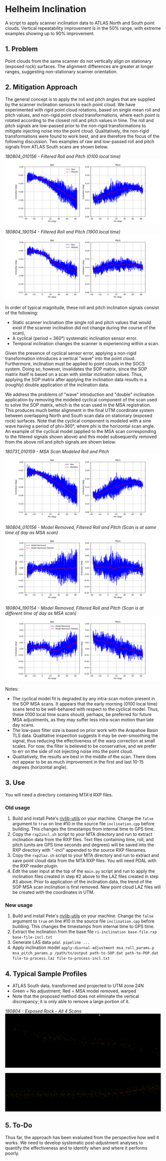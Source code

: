 # Helheim Inclination
A script to apply scanner inclination data to ATLAS North and South point clouds. Vertical repeatability improvement is in the 50% range, with extreme examples showing up to 90% improvement.


## 1. Problem
Point clouds from the same scanner do not vertically align on stationary (exposed rock) surfaces. The alignment differences are greater at longer ranges, suggesting non-stationary scanner orientation.


## 2. Mitigation Approach
The general concept is to apply the roll and pitch angles that are supplied by the scanner inclination sensors to each point cloud. We have experimented with rigid point cloud rotations, based on single mean roll and pitch values, and non-rigid point cloud transformations, where each point is rotated according to the closest roll and pitch values in time. The roll and pitch signals are low-passed prior to the non-rigid transformations to mitigate injecting noise into the point cloud. Qualitatively, the non-rigid transformations were found to work best, and are therefore the focus of the following discussion. Two examples of raw and low-passed roll and pitch signals from ATLAS South scans are shown below.

_180804_010156 - Filtered Roll and Pitch (0100 local time)_
![](images/inclination/filteredrollpitch-south-180804_010156.png)

_180804_190154 - Filtered Roll and Pitch (1900 local time)_
![](images/inclination/filteredrollpitch-south-180804_190154.png)

In order of typical magnitude, these roll and pitch inclination signals consist of the following:

- Static scanner inclination (the single roll and pitch values that would exist if the scanner inclination did not change during the course of the scan),
- A cyclical (period = 360°) systematic inclination sensor error.
- Temporal inclination changes the scanner is experiencing within a scan.

Given the presence of cyclical sensor error, applying a non-rigid transformation introduces a vertical "wave" into the point cloud. Furthermore, inclination must be applied to point clouds in the SOCS system. Doing so, however, invalidates the SOP matrix, since the SOP matrix itself is based on a scan with similar inclination values. Thus, applying the SOP matrix after applying the inclination data results in a (roughly) double application of the inclination data.

We address the problems of "wave" introduction and "double" inclination application by removing the modeled cyclical component of the scan used to solve the SOP matrix, which is the scan used in the MSA registration. This produces much better alignment in the final UTM coordinate system between overlapping North and South scan data on stationary (exposed rock) surfaces. Note that the cyclical component is modeled with a sine wave having a period of phi=360°, where phi is the horizontal scan angle. An example of the cyclical model (applied to the MSA scan corresponding to the filtered signals shown above) and this model subsequently removed from the above roll and pitch signals are shown below.

_180731_010159 - MSA Scan Modeled Roll and Pitch_
![](images/inclination/modeledrollpitch-south-180731_010159-msascan.png)

_180804_010156 - Model Removed, Filtered Roll and Pitch (Scan is at same time of day as MSA scan)_
![](images/inclination/modelremoved-filteredrollpitch-south-180804_010156.png)

_180804_190154 - Model Removed, Filtered Roll and Pitch (Scan is at different time of day as MSA scan)_
![](images/inclination/modelremoved-filteredrollpitch-south-180804_190154.png)

Notes:
- The cyclical model fit is degraded by any intra-scan motion present in the SOP MSA scans. It appears that the early morning (0100 local time) scans tend to be well-behaved with respect to the cyclical model. Thus, these 0100 local time scans should, perhaps, be preferred for future MSA adjustments, as they may suffer less intra-scan motion than late day scans.
- The low-pass filter size is based on prior work with the Arapahoe Basin TLS data. Qualitative inspection suggests it may be over-smoothing the signal, thus reducing the effectiveness of the warp correction at small scales. For now, the filter is believed to be conservative, and we prefer to err on the side of not injecting noise into the point cloud.
- Qualitatively, the results are best in the middle of the scan. There does not appear to be as much improvement in the first and last 10-15 degrees (horizontal angle).


## 3. Use
You will need a directory containing MTA'd RXP files.

### Old usage
1. Build and install Pete's [rivlib-utils](https://github.com/gadomski/rivlib-utils) on your machine. Change the `false` argument to `true` on line #10 in the source file `inclination.cpp` before building. This changes the timestamps from internal time to GPS time.
2. Copy the `rxp2incl.sh` script to your MTA directory and run to extract inclination data from the RXP files. Text files containing time, roll, and pitch (units are GPS time seconds and degrees) will be saved into the RXP directory with "-incl" appended to the source RXP filenames.
3. Copy the `rxp2laz.sh` script to your MTA directory and run to extract and save point cloud data from the MTA RXP files. You will need PDAL with the RXP reader plugin.
4. Edit the user input at the top of the `main.py` script and run to apply the inclination files created in step #2 above to the LAZ files created in step #3 above. Prior to application of the inclination data, the trend of the SOP MSA scan inclination is first removed. New point cloud LAZ files will be created with the coordinates in UTM.

### New usage
1. Build and install Pete's [rivlib-utils](https://github.com/gadomski/rivlib-utils) on your machine. Change the `false` argument to `true` on line #10 in the source file `inclination.cpp` before building. This changes the timestamps from internal time to GPS time.
2. Extract the inclination from the base file `ri-inclination base-file.rxp base-file-incl.txt`
3. Generate LAS data `pdal pipeline ...`
4. Apply inclination model  `apply-diurnal-adjustment msa_roll_params.p msa_pitch_params.p /path/to/output path-to-SOP.dat path-to-POP.dat file-to-process.laz file-to-process-incl.txt`

## 4. Typical Sample Profiles

- ATLAS South data, transformed and projected to UTM zone 24N
- Green = No adjustment; Red = MSA model removed, warped
- Note that the proposed method does not eliminate the vertical discrepancy; it is only able to remove a large portion of it.

_180804 - Exposed Rock - All 4 Scans_
![](images/profiles/180804-4Scans-1.png)

![](images/profiles/180804-4Scans-2.png)


## 5. To-Do

Thus far, the approach has been evaluated from the perspective how well it works. We need to develop systematic post-adjustment analyses to quantify the effectiveness and to identify when and where it performs poorly.
